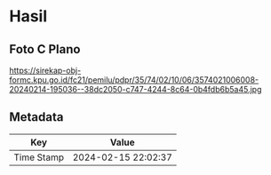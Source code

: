 # Hasil

## Foto C Plano

https://sirekap-obj-formc.kpu.go.id/fc21/pemilu/pdpr/35/74/02/10/06/3574021006008-20240214-195036--38dc2050-c747-4244-8c64-0b4fdb6b5a45.jpg


## Metadata

| Key        | Value               |
| ---------- | ------------------- |
| Time Stamp | 2024-02-15 22:02:37 |



